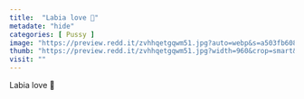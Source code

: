 ```yaml
---
title:  "Labia love 💖"
metadate: "hide"
categories: [ Pussy ]
image: "https://preview.redd.it/zvhhqetgqwm51.jpg?auto=webp&s=a503fb608e0f4e6f09f07f54221788baa36c05f6"
thumb: "https://preview.redd.it/zvhhqetgqwm51.jpg?width=960&crop=smart&auto=webp&s=4192623b2037c9bb98abf8190c257c80cf27400f"
visit: ""
---
```

Labia love 💖
